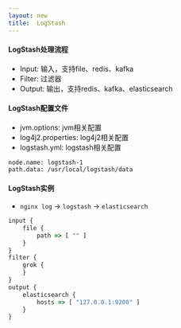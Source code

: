 ```yaml
---
layout: new
title:  LogStash
---
```


#### LogStash处理流程

* Input: 输入，支持file、redis、kafka
* Filter: 过滤器
* Output: 输出，支持redis、kafka、elasticsearch

#### LogStash配置文件

* jvm.options: jvm相关配置
* log4j2.properties: log4j2相关配置
* logstash.yml: logstash相关配置

```nginx
node.name: logstash-1
path.data: /usr/local/logstash/data
```

#### LogStash实例

* `nginx log` -&gt; `logstash` -&gt; `elasticsearch`

```js
input {
    file {
        path => [ "" ]
    }
}
filter {
    grok {
    }
}
output {
    elasticsearch {
        hosts => [ "127.0.0.1:9200" ]
    }
}
```
